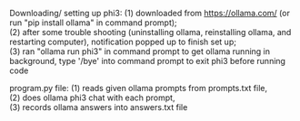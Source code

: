 Downloading/ setting up phi3:
    (1) downloaded from https://ollama.com/ (or run "pip install ollama" in command prompt);  
    (2) after some trouble shooting (uninstalling ollama, reinstalling ollama, and restarting computer), notification popped up to finish set up;  
    (3) ran "ollama run phi3" in command prompt to get ollama running in background, type '/bye' into command prompt to exit phi3 before running code  

program.py file:
    (1) reads given ollama prompts from prompts.txt file,  
    (2) does ollama phi3 chat with each prompt,  
    (3) records ollama answers into answers.txt file
